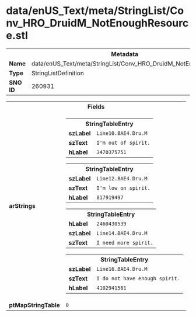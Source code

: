 <h1>data/enUS_Text/meta/StringList/Conv_HRO_DruidM_NotEnoughResource.stl</h1><table><tr><th colspan="100%">Metadata</th></tr><tr><td><b>Name</b></td><td>data/enUS_Text/meta/StringList/Conv_HRO_DruidM_NotEnoughResource.stl</td></tr><tr><td><b>Type</b></td><td>StringListDefinition</td></tr><tr><td><b>SNO ID</b></td><td>260931</td></tr></table>

<table><tr><th colspan="100%">Fields</th></tr><tr><td><b>arStrings</b></td><td><table><tr><th colspan="100%">StringTableEntry</th></tr><tr><td><b>szLabel</b></td><td><code>Line10.BAE4.Dru.M</code></td></tr><tr><td><b>szText</b></td><td><code>I'm out of spirit.</code></td></tr><tr><td><b>hLabel</b></td><td><code>3470375751</code></td></tr></table>


<table><tr><th colspan="100%">StringTableEntry</th></tr><tr><td><b>szLabel</b></td><td><code>Line12.BAE4.Dru.M</code></td></tr><tr><td><b>szText</b></td><td><code>I'm low on spirit.</code></td></tr><tr><td><b>hLabel</b></td><td><code>817919497</code></td></tr></table>


<table><tr><th colspan="100%">StringTableEntry</th></tr><tr><td><b>hLabel</b></td><td><code>2460430539</code></td></tr><tr><td><b>szLabel</b></td><td><code>Line14.BAE4.Dru.M</code></td></tr><tr><td><b>szText</b></td><td><code>I need more spirit.</code></td></tr></table>


<table><tr><th colspan="100%">StringTableEntry</th></tr><tr><td><b>szLabel</b></td><td><code>Line16.BAE4.Dru.M</code></td></tr><tr><td><b>szText</b></td><td><code>I do not have enough spirit.</code></td></tr><tr><td><b>hLabel</b></td><td><code>4102941581</code></td></tr></table>


</td></tr><tr><td><b>ptMapStringTable</b></td><td><code>0</code></td></tr></table>

